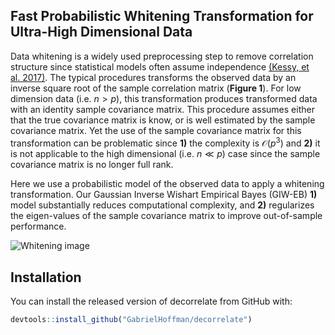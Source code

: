 
<!-- README.md is generated from README.Rmd. Please edit that file -->
<!-- badges: start -->
<!-- badges: end -->

## Fast Probabilistic Whitening Transformation for Ultra-High Dimensional Data

Data whitening is a widely used preprocessing step to remove correlation
structure since statistical models often assume independence [(Kessy, et
al. 2017)](https://doi.org/10.1080/00031305.2016.1277159). The typical
procedures transforms the observed data by an inverse square root of the
sample correlation matrix (**Figure 1**). For low dimension data
(i.e. *n* \> *p*), this transformation produces transformed data with an
identity sample covariance matrix. This procedure assumes either that
the true covariance matrix is know, or is well estimated by the sample
covariance matrix. Yet the use of the sample covariance matrix for this
transformation can be problematic since **1)** the complexity is
𝒪(*p*<sup>3</sup>) and **2)** it is not applicable to the high
dimensional (i.e. *n* ≪ *p*) case since the sample covariance matrix is
no longer full rank.

Here we use a probabilistic model of the observed data to apply a
whitening transformation. Our Gaussian Inverse Wishart Empirical Bayes
(GIW-EB) **1)** model substantially reduces computational complexity,
and **2)** regularizes the eigen-values of the sample covariance matrix
to improve out-of-sample performance.

![Whitening
image](https://hoffmg01.u.hpc.mssm.edu/software/decorrelate/run.examples-1.png)

## Installation

You can install the released version of decorrelate from GitHub with:

``` r
devtools::install_github("GabrielHoffman/decorrelate")
```
